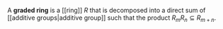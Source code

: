 A **graded ring** is a [[ring]] $R$ that is decomposed into a direct sum of [[additive groups|additive group]] such that the product $R_m R_n \subseteq R_{m+n}$.
